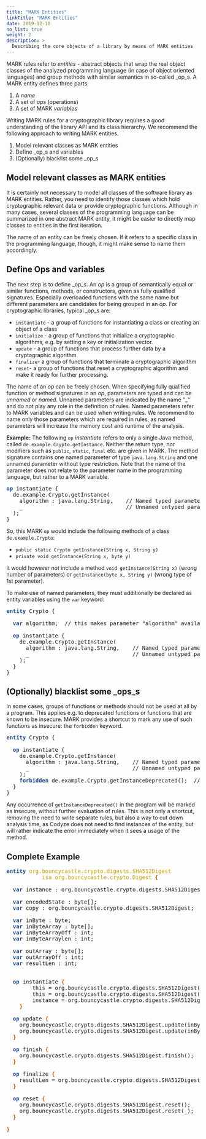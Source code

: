 ```yaml
---
title: "MARK Entities"
linkTitle: "MARK Entities"
date: 2019-12-10
no_list: true
weight: 2
description: >
  Describing the core objects of a library by means of MARK entities
---
```


MARK rules refer to _entities_ - abstract objects that wrap the real object classes of the analyzed programming language (in case of object oriented languages) and group methods with similar semantics in so-called _op_s. A MARK entity defines three parts:

1. A _name_
1. A set of _ops_ (operations)
1. A set of MARK _variables_

Writing MARK rules for a cryptographic library requires a good understanding of the library API and its class hierarchy. We recommend the following approach to writing MARK entities.

1. Model relevant classes as MARK entities
1. Define _op_s and variables
1. (Optionally) blacklist some _op_s

## Model relevant classes as MARK entities

It is certainly not necessary to model all classes of the software library as MARK entities. Rather, you need to identify those classes which hold cryptographic relevant data or provide cryptographic functions. Although in many cases, several classes of the programming language can be summarized in one abstract MARK entity, it might be easier to directly map classes to entities in the first iteration.

The name of an entity can be freely chosen. If it refers to a specific class in the programming language, though, it might make sense to name them accordingly.

## Define Ops and variables

The next step is to define _op_s. An _op_ is a group of semantically equal or similar functions, methods, or constructors, given as fully qualified signatures. Especially overloaded functions with the same name but different parameters are candidates for being grouped in an _op_. For cryptographic libraries, typical _op_s are:

- `instantiate` - a group of functions for instantiating a class or creating an object of a class
- `initialize` - a group of functions that initialize a cryptographic algorithms, e.g. by setting a key or initialization vector.
- `update` - a group of functions that process further data by a cryptographic algorithm
- `finalize`- a group of functions that terminate a cryptographic algorithm
- `reset`- a group of functions that reset a cryptographic algorithm and make it ready for further processing. 

The name of an _op_ can be freely chosen. When specifying fully qualified function or method signatures in an _op_, parameters are typed and can be _unnamed_ or _named_. Unnamed parameters are indicated by the name "_" and do not play any role in the definition of rules. Named parameters refer to MARK variables and can be used when writing rules. We recommend to name only those parameters which are required in rules, as named parameters will increase the memory cost and runtime of the analysis.

__Example:__ The following `op` _instantiate_ refers to only a single Java method, called `de.example.Crypto.getInstance`. Neither the return type, nor modifiers such as `public`, `static`, `final` etc. are given in MARK. The method signature contains one named parameter of type `java.lang.String` and one unnamed parameter without type restriction. Note that the name of the parameter does not relate to the parameter name in the programming language, but rather to a MARK variable.

<pre>
<span style="color:#204a87;font-weight:bold">op</span> instantiate {
  de.example.Crypto.getInstance(
    algorithm : java.lang.String,    // Named typed parameter
    _                                // Unnamed untyped parameter
  );
}
</pre>

So, this MARK `op` would include the following methods of a class `de.example.Crypto`:

* `public static Crypto getInstance(String x, String y)`
* `private void getInstance(String x, byte y)`

It would however _not_ include a method `void getInstance(String x)` (wrong number of parameters) or `getInstance(byte x, String y)` (wrong type of 1st parameter).

To make use of named parameters, they must additionally be declared as entity variables using the `var` keyword:

<pre>
<span style="color:#204a87;font-weight:bold">entity</span> Crypto {

  <span style="color:#204a87;font-weight:bold">var</span> algorithm;  // this makes parameter "algorithm" available when writing rules.

  <span style="color:#204a87;font-weight:bold">op</span> instantiate {
    de.example.Crypto.getInstance(
      algorithm : java.lang.String,    // Named typed parameter
      _                                // Unnamed untyped parameter
    );
  }
}
</pre>


## (Optionally) blacklist some _ops_s

In some cases, groups of functions or methods should not be used at all by a program. This applies e.g. to deprecated functions or functions that are known to be insecure. MARK provides a shortcut to mark any use of such functions as insecure: the `forbidden` keyword.

<pre>
<span style="color:#204a87;font-weight:bold">entity</span> Crypto {

  <span style="color:#204a87;font-weight:bold">op</span> instantiate {
    de.example.Crypto.getInstance(
      algorithm : java.lang.String,    // Named typed parameter
      _                                // Unnamed untyped parameter
    );
    <span style="color:#204a87;font-weight:bold">forbidden</span> de.example.Crypto.getInstanceDeprecated();  // Any use of this function will be flagged
  }
}
</pre>

Any occurrence of `getInstanceDeprecated()` in the program will be marked as insecure, without further evaluation of rules. This is not only a shortcut, removing the need to write separate rules, but also a way to cut down analysis time, as Codyze does not need to find instances of the entity, but will rather indicate the error immediately when it sees a usage of the method.


## Complete Example


<pre>
<span style="color:#204a87;font-weight:bold">entity</span> <span style="color:#c4a000">org.bouncycastle.crypto.digests.SHA512Digest</span> 
           <span style="color:#c4a000">isa org.bouncycastle.crypto.Digest</span> <span style="color:#ce5c00;font-weight:bold">{</span>
  
  <span style="color:#204a87;font-weight:bold">var</span> instance : org.bouncycastle.crypto.digests.SHA512Digest; // Alternative for `this`
  
  <span style="color:#204a87;font-weight:bold">var</span> encodedState : byte[];
  <span style="color:#204a87;font-weight:bold">var</span> copy : org.bouncycastle.crypto.digests.SHA512Digest;
  
  <span style="color:#204a87;font-weight:bold">var</span> inByte : byte;
  <span style="color:#204a87;font-weight:bold">var</span> inByteArray : byte[];
  <span style="color:#204a87;font-weight:bold">var</span> inByteArrayOff : int;
  <span style="color:#204a87;font-weight:bold">var</span> inByteArraylen : int;
  
  <span style="color:#204a87;font-weight:bold">var</span> outArray : byte[];
  <span style="color:#204a87;font-weight:bold">var</span> outArrayOff : int;
  <span style="color:#204a87;font-weight:bold">var</span> resultLen : int;
  
  
  <span style="color:#204a87;font-weight:bold">op</span> instantiate <span style="color:#ce5c00;font-weight:bold">{</span>
        this = org.bouncycastle.crypto.digests.SHA512Digest();
        this = org.bouncycastle.crypto.digests.SHA512Digest(encodedState);
        instance = org.bouncycastle.crypto.digests.SHA512Digest(copy);
    <span style="color:#ce5c00;font-weight:bold">}</span>
  
  <span style="color:#204a87;font-weight:bold">op</span> update <span style="color:#ce5c00;font-weight:bold">{</span>
    org.bouncycastle.crypto.digests.SHA512Digest.update(inByte);
    org.bouncycastle.crypto.digests.SHA512Digest.update(inByteArray, inByteArrayOff, inByteArrayLen);
  <span style="color:#ce5c00;font-weight:bold">}</span>
  
  <span style="color:#204a87;font-weight:bold">op</span> finish <span style="color:#ce5c00;font-weight:bold">{</span>
    org.bouncycastle.crypto.digests.SHA512Digest.finish();
  <span style="color:#ce5c00;font-weight:bold">}</span>
  
  <span style="color:#204a87;font-weight:bold">op</span> finalize <span style="color:#ce5c00;font-weight:bold">{</span>
    resultLen = org.bouncycastle.crypto.digests.SHA512Digest.doFinal(outArray, outArrayOff);
  <span style="color:#ce5c00;font-weight:bold">}</span>
  
  <span style="color:#204a87;font-weight:bold">op</span> reset <span style="color:#ce5c00;font-weight:bold">{</span>
    org.bouncycastle.crypto.digests.SHA512Digest.reset();
    org.bouncycastle.crypto.digests.SHA512Digest.reset(_);
  <span style="color:#ce5c00;font-weight:bold">}</span>
  
<span style="color:#ce5c00;font-weight:bold">}</span>
</pre>